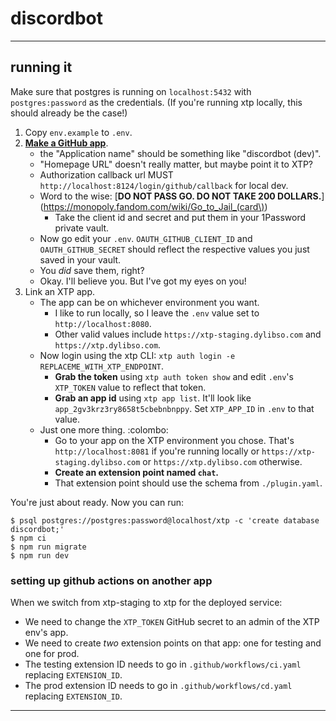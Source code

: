 # discordbot
---

## running it

Make sure that postgres is running on `localhost:5432` with `postgres:password`
as the credentials. (If you're running xtp locally, this should already be the
case!)

1. Copy `env.example` to `.env`.
2. **[Make a GitHub app](https://github.com/settings/applications/new)**.
    - the "Application name" should be something like "discordbot (dev)".
    - "Homepage URL" doesn't really matter, but maybe point it to XTP?
    - Authorization callback url MUST `http://localhost:8124/login/github/callback` for local dev.
    - Word to the wise: [**DO NOT PASS GO. DO NOT TAKE 200 DOLLARS.**](https://monopoly.fandom.com/wiki/Go_to_Jail_(card\))
        - Take the client id and secret and put them in your 1Password private vault.
    - Now go edit your `.env`. `OAUTH_GITHUB_CLIENT_ID` and `OAUTH_GITHUB_SECRET` should reflect the respective values you just saved in your vault.
    - You _did_ save them, right?
    - Okay. I'll believe you. But I've got my eyes on you!
3. Link an XTP app.
    - The app can be on whichever environment you want.
        - I like to run locally, so I leave the `.env` value set to `http://localhost:8080`.
        - Other valid values include `https://xtp-staging.dylibso.com` and `https://xtp.dylibso.com`.
    - Now login using the xtp CLI: `xtp auth login -e REPLACEME_WITH_XTP_ENDPOINT`.
        - **Grab the token** using `xtp auth token show` and edit `.env`'s `XTP_TOKEN` value to reflect that token.
        - **Grab an app id** using `xtp app list`. It'll look like `app_2gv3krz3ry8658t5cbebnbnppy`. Set `XTP_APP_ID` in `.env` to that value.
    - Just one more thing. :colombo:
        - Go to your app on the XTP environment you chose. That's `http://localhost:8081` if you're running locally
          or `https://xtp-staging.dylibso.com` or `https://xtp.dylibso.com` otherwise.
        - **Create an extension point named `chat`.**
        - That extension point should use the schema from `./plugin.yaml`.

You're just about ready. Now you can run:

```
$ psql postgres://postgres:password@localhost/xtp -c 'create database discordbot;'
$ npm ci
$ npm run migrate
$ npm run dev
```

### setting up github actions on another app

When we switch from xtp-staging to xtp for the deployed service:

- We need to change the `XTP_TOKEN` GitHub secret to an admin of the XTP env's app.
- We need to create _two_ extension points on that app: one for testing and one for prod.
- The testing extension ID needs to go in `.github/workflows/ci.yaml` replacing `EXTENSION_ID`.
- The prod extension ID needs to go in `.github/workflows/cd.yaml` replacing `EXTENSION_ID`.

---


